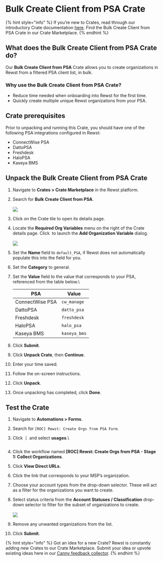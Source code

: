 # Bulk Create Client from PSA Crate

{% hint style="info" %}
If you’re new to Crates, read through our introductory Crate documentation [here](https://docs.rewst.help/prebuilt-automations/crates). Find the Bulk Create Client from PSA Crate in our Crate Marketplace.
{% endhint %}

## What does the **Bulk Create Client from PSA** Crate do?

Our **Bulk Create Client from PSA** Crate allows you to create organizations in Rewst from a filtered PSA client list, in bulk.

### Why use the Bulk Create Client from PSA Crate?

* Reduce time needed when onboarding into Rewst for the first time.
* Quickly create multiple unique Rewst organizations from your PSA.

## Crate prerequisites

Prior to unpacking and running this Crate, you should have one of the following PSA integrations configured in Rewst:

* ConnectWise PSA
* DattoPSA
* Freshdesk
* HaloPSA
* Kaseya BMS

## Unpack the **Bulk Create Client from PSA** Crate

1. Navigate to **Crates > Crate Marketplace** in the Rewst platform.
2. Search for **Bulk Create Client from PSA**.\
   \
   ![](<../../.gitbook/assets/Screenshot 2025-03-17 at 1.14.34 PM.png>)
3. Click on the Crate tile to open its details page.
4. Locate the **Required Org Variables** menu on the right of the Crate details page. Click <img src="../../.gitbook/assets/Screenshot 2025-03-05 at 2.39.11 PM (1).png" alt="" data-size="line"> to launch the **Add Organization Variable** dialog.\
   \
   ![](<../../.gitbook/assets/Screenshot 2025-03-17 at 1.28.30 PM.png>)
5. Set the **Name** field to `default_PSA`, if Rewst does not automatically populate this into the field for you.
6. Set the **Category** to general.
7.  Set the **Value** field to the value that corresponds to your PSA, referenced from the table below.\


    | **PSA**         | **Value**    |
    | --------------- | ------------ |
    | ConnectWise PSA | `cw_manage`  |
    | DattoPSA        | `datto_psa`  |
    | Freshdesk       | `freshdesk`  |
    | HaloPSA         | `halo_psa`   |
    | Kaseya BMS      | `kaseya_bms` |
8. Click **Submit**.
9. Click **Unpack Crate**, then **Continue**.
10. Enter your time saved.
11. Follow the on-screen instructions.
12. Click **Unpack**.
13. Once unpacking has completed, click **Done**.

## Test the Crate

1. Navigate to **Automations > Forms**.
2. Search for `[ROC] Rewst: Create Orgs from PSA Form`.
3.  Click **⋮** and select **usages**.\


    <figure><img src="../../.gitbook/assets/Screenshot 2025-03-19 at 2.05.38 PM.png" alt=""><figcaption></figcaption></figure>
4. Click the workflow named **\[ROC] Rewst: Create Orgs from PSA - Stage 1: Collect Organizations**.
5. Click **View Direct URLs**.
6. Click the link that corresponds to your MSP’s organization.
7. Choose your account types from the drop-down selector. These will act as a filter for the organizations you want to create.
8. Select status criteria from the **Account Statuses / Classification** drop-down selector to filter for the subset of organizations to create.\
   \
   ![](<../../.gitbook/assets/Screenshot 2025-03-19 at 2.06.37 PM.png>)
9. Remove any unwanted organizations from the list.
10. Click **Submit**.

{% hint style="info" %}
Got an idea for a new Crate? Rewst is constantly adding new Crates to our Crate Marketplace. Submit your idea or upvote existing ideas here in our [Canny feedback collector](https://rewst.canny.io/crates).
{% endhint %}
